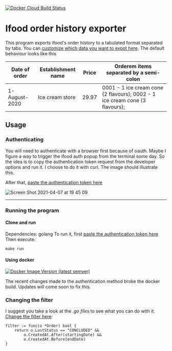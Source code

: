 <a href="https://hub.docker.com/repository/docker/guilhermecoutinho/ifood-order-history"><img alt="Docker Cloud Build Status" src="https://img.shields.io/docker/cloud/build/guilhermecoutinho/ifood-order-history" ></a>
# Ifood order history exporter
This program exports ifood's order history to a tabulated format separated by tabs. 
You can [customize which data you want to expot here](https://github.com/guilhermeCoutinho/ifood-order-history/blob/master/utils.go#L21). The default behaviour looks like this

| Date of order  | Establishment name | Price | Orderem items separated by a semi-colon
| ------------- | ------------- | ------------- | ------------- |
| 1-August-2020 |	Ice cream store |	29.97 |	0001 - 1 ice cream cone (2 flavours); 0002 -  1 ice cream cone (3 flavours);

## Usage

### Authenticating
You will need to authenticate with a browser first because of oauth. Maybe I figure a way to trigger the ifood auth popup from the terminal some day. So the idea is to copy the authentication token request from the developer options and run it. I choose to do it with curl. The image should illustrate this. 

After that, [paste the authentication token here](https://github.com/guilhermeCoutinho/ifood-order-history/blob/master/constants.go#L8)

![Screen Shot 2021-04-07 at 19 45 09](https://user-images.githubusercontent.com/7122366/113944937-c09bcc80-97db-11eb-9d8b-920886194b76.png)

---

### Running the program

#### Clone and run
Dependencies: golang
To run it, first [paste the authentication token here](https://github.com/guilhermeCoutinho/ifood-order-history/blob/master/constants.go#L8)
Then execute:

```make run```

#### Using docker 
<a href="https://hub.docker.com/r/guilhermecoutinho/ifood-order-history/tags">![Docker Image Version (latest semver)](https://img.shields.io/docker/v/guilhermecoutinho/ifood-order-history?color=orange&label=container)</a>

The recent changes made to the authentication method broke the docker build. Updates will come soon to fix this.


### Changing the filter
I suggest you take a look at the *.go files* to see what you can do with it. [Change the filter here](https://github.com/guilhermeCoutinho/ifood-order-history/blob/master/main.go#L32):
	
```
filter := func(o *Order) bool {
    return o.LastStatus == "CONCLUDED" &&
        o.CreatedAt.After(startingDate) &&
        o.CreatedAt.Before(endDate)
}
```
